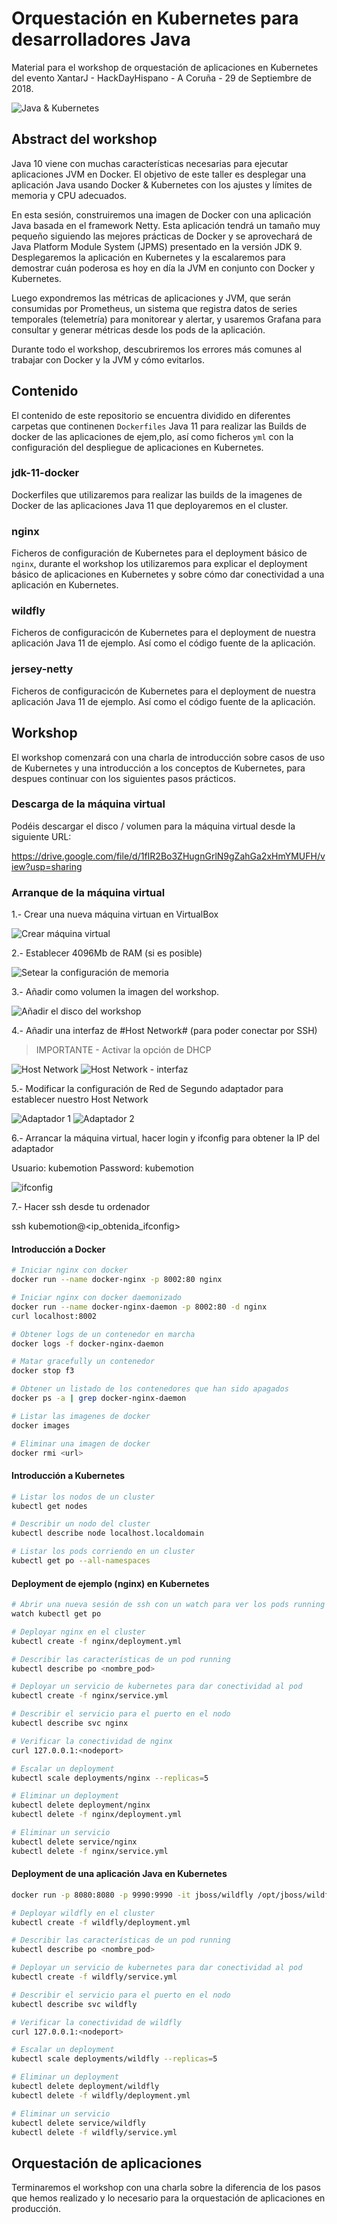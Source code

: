 # Orquestación en Kubernetes para desarrolladores Java
Material para el workshop de orquestación de aplicaciones en Kubernetes del evento XantarJ - HackDayHispano - A Coruña - 29 de Septiembre de 2018.

![Java & Kubernetes](https://i.imgur.com/EOgEt5M.png)

## Abstract del workshop

Java 10 viene con muchas características necesarias para ejecutar aplicaciones JVM en Docker. El objetivo de este taller es desplegar una aplicación Java usando Docker & Kubernetes con los ajustes y límites de memoria y CPU adecuados.

En esta sesión, construiremos una imagen de Docker con una aplicación Java basada en el framework Netty. Esta aplicación tendrá un tamaño muy pequeño siguiendo las mejores prácticas de Docker y se aprovechará de Java Platform Module System (JPMS) presentado en la versión JDK 9. Desplegaremos la aplicación en Kubernetes y la escalaremos para demostrar cuán poderosa es hoy en día la JVM en conjunto con Docker y Kubernetes.

Luego expondremos las métricas de aplicaciones y JVM, que serán consumidas por Prometheus, un sistema que registra datos de series temporales (telemetría) para monitorear y alertar, y usaremos Grafana para consultar y generar métricas desde los pods de la aplicación.

Durante todo el workshop, descubriremos los errores más comunes al trabajar con Docker y la JVM y cómo evitarlos.

## Contenido
El contenido de este repositorio se encuentra dividido en diferentes carpetas que continenen `Dockerfiles` Java 11 para realizar las Builds de docker de las aplicaciones de ejem,plo, así como ficheros `yml` con la configuración del despliegue de aplicaciones en Kubernetes.

### jdk-11-docker
Dockerfiles que utilizaremos para realizar las builds de la imagenes de Docker de las aplicaciones Java 11 que deployaremos en el cluster.

### nginx
Ficheros de configuración de Kubernetes para el deployment básico de `nginx`, durante el workshop los utilizaremos para explicar el deployment básico de aplicaciones en Kubernetes y sobre cómo dar conectividad a una aplicación en Kubernetes.

### wildfly
Ficheros de configuracicón de Kubernetes para el deployment de nuestra aplicación Java 11 de ejemplo. Así como el código fuente de la aplicación.

### jersey-netty
Ficheros de configuracicón de Kubernetes para el deployment de nuestra aplicación Java 11 de ejemplo. Así como el código fuente de la aplicación.


## Workshop

El workshop comenzará con una charla de introducción sobre casos de uso de Kubernetes y una introducción a los conceptos de Kubernetes, para despues continuar con los siguientes pasos prácticos.

### Descarga de la máquina virtual

Podéis descargar el disco / volumen para la máquina virtual desde la siguiente URL:

https://drive.google.com/file/d/1fIR2Bo3ZHugnGrlN9gZahGa2xHmYMUFH/view?usp=sharing

### Arranque de la máquina virtual

1.- Crear una nueva máquina virtuan en VirtualBox

![Crear máquina virtual](https://i.imgur.com/WeQ0GPQ.png)

2.- Establecer 4096Mb de RAM (si es posible)

![Setear la configuración de memoria](https://i.imgur.com/Zn97vJO.png)

3.- Añadir como volumen la imagen del workshop. 

![Añadir el disco del workshop](https://i.imgur.com/ryNukeR.png)

4.- Añadir una interfaz de #Host Network# (para poder conectar por SSH)

> IMPORTANTE - Activar la opción de DHCP

![Host Network](https://i.imgur.com/YvAlAHH.png)
![Host Network - interfaz](https://i.imgur.com/0QH9QIa.png)

5.- Modificar la configuración de Red de Segundo adaptador para establecer nuestro Host Network

![Adaptador 1](https://i.imgur.com/oUjeiy0.png)
![Adaptador 2](https://i.imgur.com/D5zQRa8.png)

6.- Arrancar la máquina virtual, hacer login y ifconfig para obtener la IP del adaptador

Usuario: kubemotion
Password: kubemotion

![ifconfig](https://i.imgur.com/c2kwVIj.png)


7.- Hacer ssh desde tu ordenador

ssh kubemotion@<ip_obtenida_ifconfig>

#### Introducción a Docker 

```bash
# Iniciar nginx con docker 
docker run --name docker-nginx -p 8002:80 nginx     

# Iniciar nginx con docker daemonizado
docker run --name docker-nginx-daemon -p 8002:80 -d nginx     
curl localhost:8002

# Obtener logs de un contenedor en marcha
docker logs -f docker-nginx-daemon 

# Matar gracefully un contenedor
docker stop f3

# Obtener un listado de los contenedores que han sido apagados
docker ps -a | grep docker-nginx-daemon

# Listar las imagenes de docker
docker images

# Eliminar una imagen de docker
docker rmi <url> 
```

#### Introducción a Kubernetes 

```bash
# Listar los nodos de un cluster
kubectl get nodes

# Describir un nodo del cluster
kubectl describe node localhost.localdomain

# Listar los pods corriendo en un cluster
kubectl get po --all-namespaces
```

#### Deployment de ejemplo (nginx) en Kubernetes

```bash
# Abrir una nueva sesión de ssh con un watch para ver los pods running
watch kubectl get po

# Deployar nginx en el cluster
kubectl create -f nginx/deployment.yml

# Describir las características de un pod running
kubectl describe po <nombre_pod>

# Deployar un servicio de kubernetes para dar conectividad al pod
kubectl create -f nginx/service.yml

# Describir el servicio para el puerto en el nodo
kubectl describe svc nginx

# Verificar la conectividad de nginx
curl 127.0.0.1:<nodeport>

# Escalar un deployment
kubectl scale deployments/nginx --replicas=5

# Eliminar un deployment
kubectl delete deployment/nginx
kubectl delete -f nginx/deployment.yml

# Eliminar un servicio
kubectl delete service/nginx
kubectl delete -f nginx/service.yml
```

#### Deployment de una aplicación Java en Kubernetes

```bash
docker run -p 8080:8080 -p 9990:9990 -it jboss/wildfly /opt/jboss/wildfly/bin/standalone.sh 

# Deployar wildfly en el cluster
kubectl create -f wildfly/deployment.yml

# Describir las características de un pod running
kubectl describe po <nombre_pod>

# Deployar un servicio de kubernetes para dar conectividad al pod
kubectl create -f wildfly/service.yml

# Describir el servicio para el puerto en el nodo
kubectl describe svc wildfly

# Verificar la conectividad de wildfly
curl 127.0.0.1:<nodeport>

# Escalar un deployment
kubectl scale deployments/wildfly --replicas=5

# Eliminar un deployment
kubectl delete deployment/wildfly
kubectl delete -f wildfly/deployment.yml

# Eliminar un servicio
kubectl delete service/wildfly
kubectl delete -f wildfly/service.yml
```

## Orquestación de aplicaciones

Terminaremos el workshop con una charla sobre la diferencia de los pasos que hemos realizado y lo necesario para la orquestación de aplicaciones en producción.
